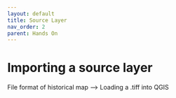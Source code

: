 ```yaml
---
layout: default
title: Source Layer
nav_order: 2
parent: Hands On
---
```

# Importing a source layer

File format of historical map --> Loading a .tiff into QGIS


